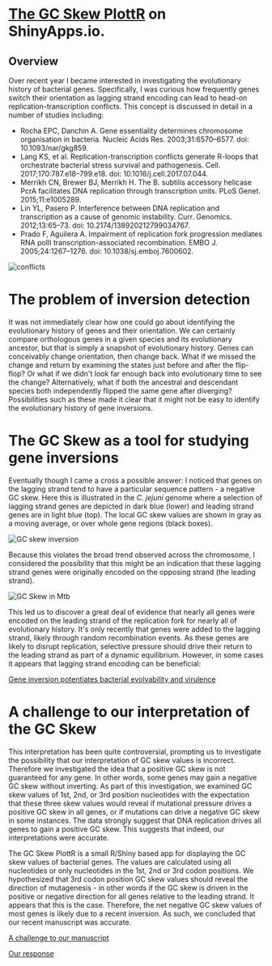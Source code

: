 # [The GC Skew PlottR](https://the1stmartian.shinyapps.io/NYCDA-Shiny/) on ShinyApps.io.

## Overview
Over recent year I became interested in investigating the evolutionary history of bacterial genes. Specifically, I was curious how frequently genes switch their orientation as lagging strand encoding can lead to head-on replication-transcription conflicts. This concept is discussed in detail in a number of studies including:

- Rocha EPC, Danchin A. Gene essentiality determines chromosome organisation in bacteria. Nucleic Acids Res. 2003;31:6570–6577. doi: 10.1093/nar/gkg859.
- Lang KS, et al. Replication-transcription conflicts generate R-loops that orchestrate bacterial stress survival and pathogenesis. Cell. 2017;170:787.e18–799.e18. doi: 10.1016/j.cell.2017.07.044.
- Merrikh CN, Brewer BJ, Merrikh H. The B. subtilis accessory helicase PcrA facilitates DNA replication through transcription units. PLoS Genet. 2015;11:e1005289.
- Lin YL, Pasero P. Interference between DNA replication and transcription as a cause of genomic instability. Curr. Genomics. 2012;13:65–73. doi: 10.2174/138920212799034767.
- Prado F, Aguilera A. Impairment of replication fork progression mediates RNA polII transcription-associated recombination. EMBO J. 2005;24:1267–1276. doi: 10.1038/sj.emboj.7600602.

![conflicts](https://github.com/The1stMartian/RShiny_GCskew/blob/master/www/conflicts.png)

# The problem of inversion detection

It was not immediately clear how one could go about identifying the evolutionary history of genes and their orientation. We can certainly compare orthologous genes in a given species and its evolutionary ancestor, but that is simply a snapshot of evolutionary history. Genes can conceivably change orientation, then change back. What if we missed the change and return by examining the states just before and after the flip-flop? Or what if we didn't look far enough back into evolutionary time to see the change? Alternatively, what if both the ancestral and descendant species both independently flipped the same gene after diverging? Possibilities such as these made it clear that it might not be easy to identify the evolutionary history of gene inversions. 

# The GC Skew as a tool for studying gene inversions

Eventually though I came a cross a possible answer: I noticed that genes on the lagging strand tend to have a particular sequence pattern - a negative GC skew. Here this is illustrated in the <i>C. jejuni</i> genome where a selection of lagging strand genes are depicted in dark blue (lower) and leading strand genes are in light blue (top). The local GC skew values are shown in gray as a moving average, or over whole gene regions (black boxes).   

![GC skew inversion](https://github.com/The1stMartian/RShiny_GCskew/blob/master/www/GCskew.png)

Because this violates the broad trend observed across the chromosome, I considered the possibility that this might be an indication that these lagging strand genes were originally encoded on the opposing strand (the leading strand).

![GC Skew in Mtb](https://github.com/The1stMartian/RShiny_GCskew/blob/master/www/GCskewDiagram.png)

This led us to discover a great deal of evidence that nearly all genes were encoded on the leading strand of the replication fork for nearly all of evolutionary history. It's only recently that genes were added to the lagging strand, likely through random recombination events. As these genes are likely to disrupt replication, selective pressure should drive their return to the leading strand as part of a dynamic equilibrium. However, in some cases it appears that lagging strand encoding can be beneficial:

[Gene inversion potentiates bacterial evolvability and virulence](https://pubmed.ncbi.nlm.nih.gov/30405125/)

# A challenge to our interpretation of the GC Skew

This interpretation has been quite controversial, prompting us to investigate the possibility that our interpretation of GC skew values is incorrect. Therefore we investigated the idea that a positive GC skew is not guaranteed for any gene. In other words, some genes may gain a negative GC skew without inverting. As part of this investigation, we examined GC skew values of 1st, 2nd, or 3rd position nucleotides with the expectation that these three skew values would reveal if mutational pressure drives a positive GC skew in all genes, or if mutations can drive a negative GC skew in some instances. The data strongly suggest that DNA replication drives all genes to gain a positive GC skew. This suggests that indeed, our interpretations were accurate. 

The GC Skew PlottR is a small R/Shiny based app for displaying the GC skew values of bacterial genes. The values are calculated using all nucleotides or only nucleotides in the 1st, 2nd or 3rd codon positions. We hypothesized that 3rd codon position GC skew values should reveal the direction of mutagenesis - in other words if the GC skew is driven in the positive or negative direction for all genes relative to the leading strand. It appears that this is the case. Therefore, the net negative GC skew values of most genes is likely due to a recent inversion. As such, we concluded that our recent manuscript was accurate. 

[A challenge to our manuscript](https://www.biorxiv.org/content/10.1101/2020.01.14.906818v1)

[Our response](https://www.biorxiv.org/content/10.1101/2020.05.26.117366v2.full.pdf)
